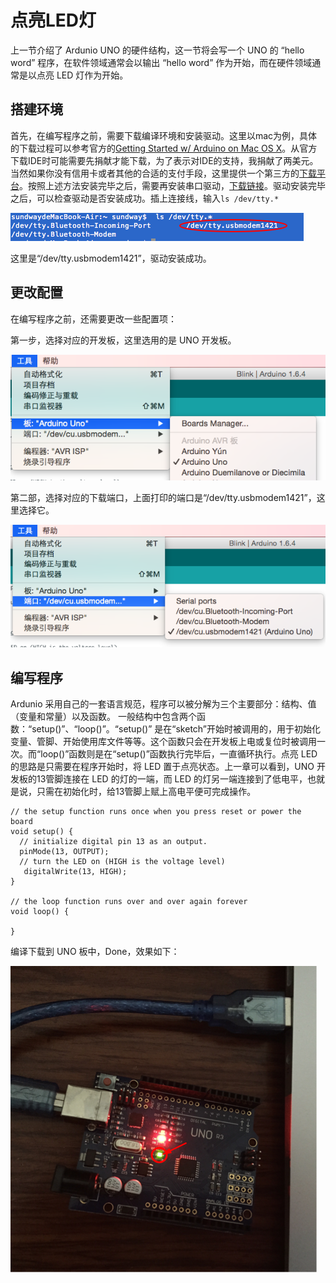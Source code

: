 # 点亮LED灯

上一节介绍了 Ardunio UNO 的硬件结构，这一节将会写一个 UNO 的 “hello word” 程序，在软件领域通常会以输出 “hello word” 作为开始，而在硬件领域通常是以点亮 LED 灯作为开始。

## 搭建环境
首先，在编写程序之前，需要下载编译环境和安装驱动。这里以mac为例，具体的下载过程可以参考官方的[Getting Started w/ Arduino on Mac OS X](https://www.arduino.cc/en/Guide/MacOSX)。从官方下载IDE时可能需要先捐献才能下载，为了表示对IDE的支持，我捐献了两美元。当然如果你没有信用卡或者其他的合适的支付手段，这里提供一个第三方的[下载平台](http://www.maczapp.com/arduino)。按照上述方法安装完毕之后，需要再安装串口驱动，[下载链接](http://www.ftdichip.com/Drivers/VCP/MacOSX/FTDIUSBSerialDriver_v2_2_18.dmg)。驱动安装完毕之后，可以检查驱动是否安装成功。插上连接线，输入```ls /dev/tty.*```

![](../../imgs/1.2.2-1.png)

这里是“/dev/tty.usbmodem1421”，驱动安装成功。

## 更改配置
在编写程序之前，还需要更改一些配置项：

第一步，选择对应的开发板，这里选用的是 UNO 开发板。

![](../../imgs/1.2.2-2.png)

第二部，选择对应的下载端口，上面打印的端口是“/dev/tty.usbmodem1421”，这里选择它。

![](../../imgs/1.2.2-3.png)

## 编写程序
Ardunio 采用自己的一套语言规范，程序可以被分解为三个主要部分：结构、值（变量和常量）以及函数。
一般结构中包含两个函数：“setup()”、“loop()”。“setup()” 是在“sketch”开始时被调用的，用于初始化变量、管脚、开始使用库文件等等。这个函数只会在开发板上电或复位时被调用一次。而“loop()”函数则是在“setup()”函数执行完毕后，一直循环执行。点亮 LED 的思路是只需要在程序开始时，将 LED 置于点亮状态。上一章可以看到，UNO 开发板的13管脚连接在 LED 的灯的一端，而 LED 的灯另一端连接到了低电平，也就是说，只需在初始化时，给13管脚上赋上高电平便可完成操作。

```
// the setup function runs once when you press reset or power the board
void setup() {
  // initialize digital pin 13 as an output.
  pinMode(13, OUTPUT);
  // turn the LED on (HIGH is the voltage level)
   digitalWrite(13, HIGH);
}

// the loop function runs over and over again forever
void loop() {
    
}
```

编译下载到 UNO 板中，Done，效果如下：

![](../../imgs/1.2.2-4.png)
